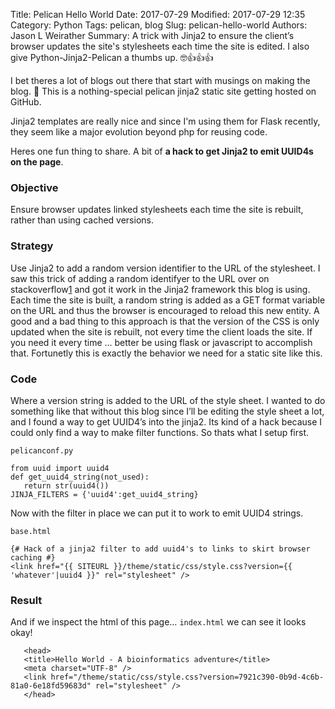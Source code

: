 Title: Pelican Hello World
Date: 2017-07-29
Modified: 2017-07-29 12:35
Category: Python
Tags: pelican, blog
Slug: pelican-hello-world
Authors: Jason L Weirather
Summary: A trick with Jinja2 to ensure the client’s browser updates the site's stylesheets each time the site is edited.  I also give Python-Jinja2-Pelican a thumbs up. 🤓👍👍👍

I bet theres a lot of blogs out there that start with musings on making the blog. 🤔 This is a nothing-special pelican jinja2 static site getting hosted on GitHub.  

Jinja2 templates are really nice and since I'm using them for Flask recently, they seem like a major evolution beyond php for reusing code.

Heres one fun thing to share.  A bit of **a hack to get Jinja2 to emit UUID4s on the page**.

### Objective
Ensure browser updates linked stylesheets each time the site is rebuilt, rather than using cached versions.

### Strategy
Use Jinja2 to add a random version identifier to the URL of the stylesheet. I saw this trick of adding a random identifyer to the URL over on stackoverflow[1] and got it work in the Jinja2 framework this blog is using. Each time the site is built, a random string is added as a GET format variable on the URL and thus the browser is encouraged to reload this new entity. A good and a bad thing to this approach is that the version of the CSS is only updated when the site is rebuilt, not every time the client loads the site.  If you need it every time ... better be using flask or javascript to accomplish that.  Fortunetly this is exactly the behavior we need for a static site like this.

### Code 

Where a version string is added to the URL of the style sheet. I wanted to do something like that without this blog since I’ll be editing the style sheet a lot, and I found a way to get UUID4’s into the jinja2.  Its kind of a hack because I could only find a way to make filter functions.  So thats what I setup first.

`pelicanconf.py`
```{python}
from uuid import uuid4
def get_uuid4_string(not_used):
   return str(uuid4())
JINJA_FILTERS = {'uuid4':get_uuid4_string}
```

Now with the filter in place we can put it to work to emit UUID4 strings.

`base.html`
```{jinja2}
{# Hack of a jinja2 filter to add uuid4's to links to skirt browser caching #}
<link href="{{ SITEURL }}/theme/static/css/style.css?version={{ 'whatever'|uuid4 }}" rel="stylesheet" />
```

### Result

And if we inspect the html of this page… `index.html` we can see it looks okay!

```{html}
   <head>
   <title>Hello World - A bioinformatics adventure</title>
   <meta charset="UTF-8" />
   <link href="/theme/static/css/style.css?version=7921c390-0b9d-4c6b-81a0-6e18fd59683d" rel="stylesheet" />
   </head>
```

[1]: https://stackoverflow.com/a/2263105